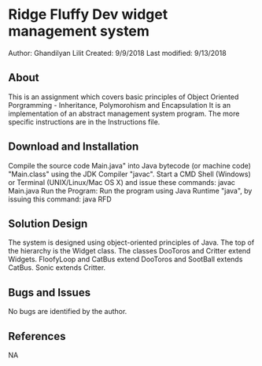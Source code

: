 # Ridge Fluffy Dev widget management system
Author: Ghandilyan Lilit
Created: 9/9/2018
Last modified: 9/13/2018

## About
This is an assignment which covers basic principles of Object Oriented Porgramming - Inheritance, Polymorohism and Encapsulation
It is an implementation of an abstract management system program. The more specific instructions are in the Instructions file.

## Download and Installation
Compile the source code Main.java" into Java bytecode (or machine code) "Main.class" using the JDK Compiler "javac".
Start a CMD Shell (Windows) or Terminal (UNIX/Linux/Mac OS X) and issue these commands:
javac Main.java
Run the Program: Run the program using Java Runtime "java", by issuing this command:
java RFD


## Solution Design
The system is designed using object-oriented principles of Java. The top of the hierarchy is the Widget class. The classes DooToros and Critter extend Widgets.
FloofyLoop and CatBus extend DooToros and SootBall extends CatBus. Sonic extends Critter. 


## Bugs and Issues
No bugs are identified by the author.


## References
NA
